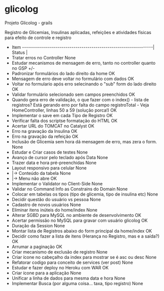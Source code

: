 # glicolog
Projeto Glicolog - grails

Registro de Glicemias, Insulinas aplicadas, refeições e atividades físicas para efeito de controle e registro


* Item ------------------------------------------------------------------| Status |
* Tratar erros no Controller                                                None
* Estudar mecanismos de mensagem de erro, tanto no controller quanto no GSP +/-
* Padronizar formulários do lado direito da home                            OK
* Mensagem de erro deve voltar no formulário com dados                      OK
* Voltar no formulario após erro selecinando o "sub" form do lado direito   OK
* Validar formulário selecionado sem campos preenchidos                     OK
* Quando gera erro de validação, o que fazer com o index() - lista de registros? Está gerando erro por falta do campo registroTotal - Veja HomeController, linhas 50 a 59 (solução porca!)                                                                                                   OK
* Implementar o save em cada Tipo de Registro                               OK
* Verificar falta dos scriptse formatação do HTML                           OK
* Acertar URL do TOMCAT no Catalyst                                         OK
* Erro na gravação da Insulina                                              OK
* Erro na gravação da refeição                                              OK
* Inclusão de Glicemia sem hora dá mensagem de erro, mas zera o form.       None
* Estudar e Criar casos de testes                                           None
* Avanço de cursor pelo teclado após Data                                   None
* Trazer data e hora pré-preenchidas                                        None
* Layout responsivo para celular                                            None
* |-> Conteúdo da tabela                                                    None
* |-> Menu não abre                                                         OK
* Implementar o Validator no Client-Side                                    None
* Validar no Command Info as Constrains do Domain                           None
* Colocar em tabelas os tipos (tipo de glicemia, tipo de insulina etc)      None
* Decidir questão do usuário vs pessoa                                      None
* Cadastro de novos usuários                                                None
* Eliminar itens inúteis do home/index                                      None
* Alterar SGBD para MySQL no ambiente de desenvolvimento                    OK
* Acertar permissão no MySQL para gravar com usuário glicolog               OK
* Duração da Session                                                        None
* Montar lista de Registros abaixo do form principal da home/index          OK
* Decidir como fazer a lista de itens (Herança no Registro, mas e a saída?) OK
* Arrumar a paginação                                                       OK
* Criar mecanismo de exclusão de registro                                   None
* Criar ícone no cabeçalho da index para mostrar se é asc ou desc           None
* Refatorar codigo para conceito de services (ver post)                     None
* Estudar e fazer deploy no Heroku com WAR                                  OK
* Criar ícone para a aplicação                                              None
* Unificar a linha de dados para mesma data e hora                          None
* Implementar Busca (por alguma coisa... taxa, tipo registro)               None

